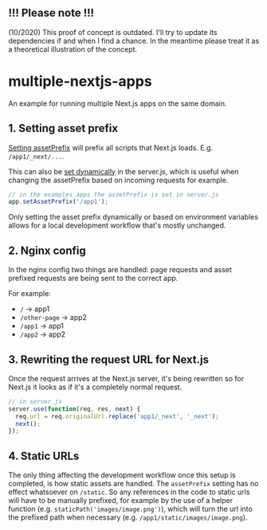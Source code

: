 ## !!! Please note !!!
(10/2020) This proof of concept is outdated. I'll try to update its dependencies if and when I find a chance. In the meantime please treat it as a theoretical illustration of the concept.

# multiple-nextjs-apps
An example for running multiple Next.js apps on the same domain.


## 1. Setting asset prefix
[Setting assetPrefix](https://nextjs.org/docs#cdn-support-with-asset-prefix) will prefix all scripts that Next.js loads. E.g. `/app1/_next/...`.

This can also be [set dynamically](https://nextjs.org/docs#dynamic-assetprefix) in the server.js, which is useful when changing the assetPrefix based on incoming requests for example.

```js
// in the examples apps the assetPrefix is set in server.js
app.setAssetPrefix('/app1');
```

Only setting the asset prefix dynamically or based on environment variables allows for a local development workflow that's mostly unchanged.

## 2. Nginx config
In the nginx config two things are handled: page requests and asset prefixed requests are being sent to the correct app.

For example:
- `/` -> app1
- `/other-page` -> app2
- `/app1` -> app1
- `/app2` -> app2

## 3. Rewriting the request URL for Next.js
Once the request arrives at the Next.js server, it's being rewritten so for Next.js it looks as if it's a completely normal request.

```js
// in server.js
server.use(function(req, res, next) {
  req.url = req.originalUrl.replace('app1/_next', '_next');
  next();
});
```

## 4. Static URLs
The only thing affecting the development workflow once this setup is completed, is how static assets are handled. The `assetPrefix` setting has no effect whatsoever on `/static`. So any references in the code to static urls will have to be manually prefixed, for example by the use of a helper function (e.g. `staticPath('images/image.png')`), which will turn the url into the prefixed path when necessary (e.g. `/app1/static/images/image.png`).
